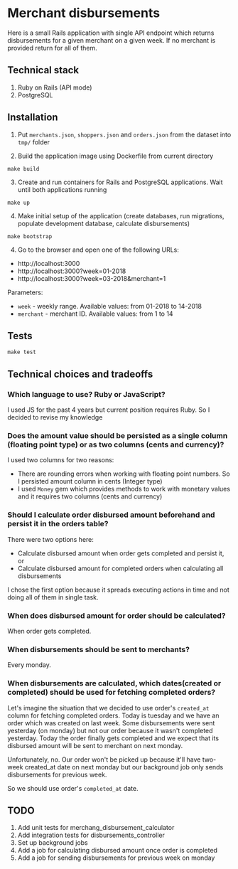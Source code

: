 # Merchant disbursements

Here is a small Rails application with single API endpoint which returns disbursements for a given merchant on a given week. If no merchant is provided return for all of them.

## Technical stack

1. Ruby on Rails (API mode)
2. PostgreSQL

## Installation

1. Put `merchants.json`, `shoppers.json` and `orders.json` from the dataset into `tmp/` folder

2. Build the application image using Dockerfile from current directory

```
make build
```

3. Create and run containers for Rails and PostgreSQL applications. Wait until both applications running

```
make up
```

4. Make initial setup of the application (create databases, run migrations, populate development database, calculate disbursements)

```
make bootstrap
```

4. Go to the browser and open one of the following URLs:
- http://localhost:3000
- http://localhost:3000?week=01-2018
- http://localhost:3000?week=03-2018&merchant=1

Parameters:
- `week` - weekly range. Available values: from 01-2018 to 14-2018
- `merchant` - merchant ID. Available values: from 1 to 14

## Tests

```
make test
```

## Technical choices and tradeoffs

### Which language to use? Ruby or JavaScript?

I used JS for the past 4 years but current position requires Ruby. So I decided to revise my knowledge

### Does the amount value should be persisted as a single column (floating point type) or as two columns (cents and currency)?

I used two columns for two reasons:
- There are rounding errors when working with floating point numbers. So I persisted amount column in cents (Integer type)
- I used `Money` gem which provides methods to work with monetary values and it requires two columns (cents and currency)

### Should I calculate order disbursed amount beforehand and persist it in the orders table?

There were two options here:
- Calculate disbursed amount when order gets completed and persist it, or
- Calculate disbursed amount for completed orders when calculating all disbursements

I chose the first option because it spreads executing actions in time and not doing all of them in single task.

### When does disbursed amount for order should be calculated?

When order gets completed.

### When disbursements should be sent to merchants?

Every monday.

### When disbursements are calculated, which dates(created or completed) should be used for fetching completed orders?

Let's imagine the situation that we decided to use order's `created_at` column for fetching completed orders. 
Today is tuesday and we have an order which was created on last week. Some disbursements were sent yesterday (on monday) but not our order because it wasn't completed yesterday. Today the order finally gets completed and we expect that its disbursed amount will be sent to merchant on next monday.

Unfortunately, no. Our order won't be picked up because it'll have two-week created_at date on next monday but our background job only sends disbursements for previous week.

So we should use order's `completed_at` date.

## TODO

1. Add unit tests for merchang_disbursement_calculator
2. Add integration tests for disbursements_controller
3. Set up background jobs
4. Add a job for calculating disbursed amount once order is completed
5. Add a job for sending disbursements for previous week on monday
